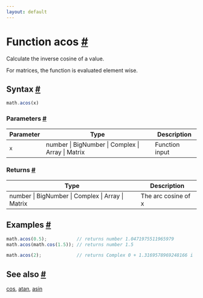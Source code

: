 ```yaml
---
layout: default
---
```


<h1 id="function-acos">Function acos <a href="#function-acos" title="Permalink">#</a></h1>

Calculate the inverse cosine of a value.

For matrices, the function is evaluated element wise.


<h2 id="syntax">Syntax <a href="#syntax" title="Permalink">#</a></h2>

```js
math.acos(x)
```

<h3 id="parameters">Parameters <a href="#parameters" title="Permalink">#</a></h3>

Parameter | Type | Description
--------- | ---- | -----------
`x` | number &#124; BigNumber &#124; Complex &#124; Array &#124; Matrix | Function input

<h3 id="returns">Returns <a href="#returns" title="Permalink">#</a></h3>

Type | Description
---- | -----------
number &#124; BigNumber &#124; Complex &#124; Array &#124; Matrix | The arc cosine of x


<h2 id="examples">Examples <a href="#examples" title="Permalink">#</a></h2>

```js
math.acos(0.5);           // returns number 1.0471975511965979
math.acos(math.cos(1.5)); // returns number 1.5

math.acos(2);             // returns Complex 0 + 1.3169578969248166 i
```


<h2 id="see-also">See also <a href="#see-also" title="Permalink">#</a></h2>

[cos](cos.html),
[atan](atan.html),
[asin](asin.html)


<!-- Note: This file is automatically generated from source code comments. Changes made in this file will be overridden. -->
